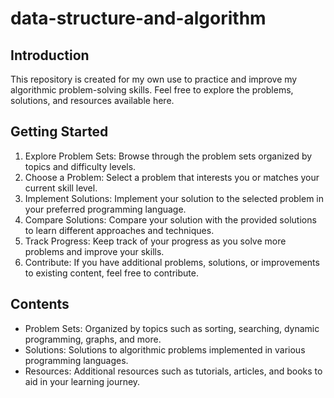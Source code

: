 # data-structure-and-algorithm

## Introduction

This repository is created for my own use to practice and improve my algorithmic problem-solving skills. Feel free to explore the problems, solutions, and resources available here.

## Getting Started

1. Explore Problem Sets: Browse through the problem sets organized by topics and difficulty levels.
2. Choose a Problem: Select a problem that interests you or matches your current skill level.
3. Implement Solutions: Implement your solution to the selected problem in your preferred programming language.
4. Compare Solutions: Compare your solution with the provided solutions to learn different approaches and techniques.
5. Track Progress: Keep track of your progress as you solve more problems and improve your skills.
6. Contribute: If you have additional problems, solutions, or improvements to existing content, feel free to contribute.

## Contents

- Problem Sets: Organized by topics such as sorting, searching, dynamic programming, graphs, and more.
- Solutions: Solutions to algorithmic problems implemented in various programming languages.
- Resources: Additional resources such as tutorials, articles, and books to aid in your learning journey.

